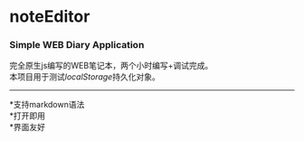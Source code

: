 # noteEditor
### Simple WEB Diary Application  
完全原生js编写的WEB笔记本，两个小时编写+调试完成。   
本项目用于测试*localStorage*持久化对象。   
***
*支持markdown语法  
*打开即用  
*界面友好  
